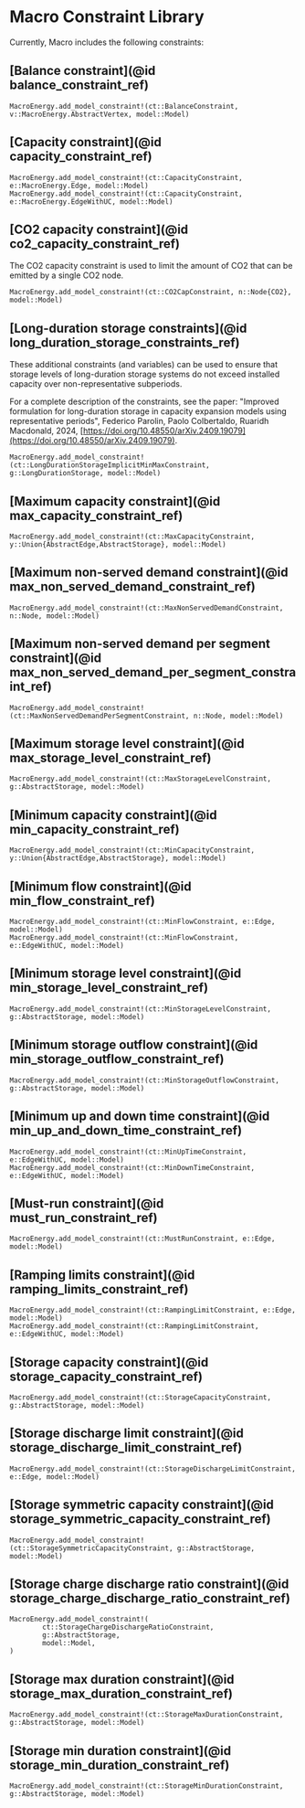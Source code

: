 # Macro Constraint Library

Currently, Macro includes the following constraints:

## [Balance constraint](@id balance_constraint_ref)
```@docs
MacroEnergy.add_model_constraint!(ct::BalanceConstraint, v::MacroEnergy.AbstractVertex, model::Model)
```
## [Capacity constraint](@id capacity_constraint_ref)
```@docs
MacroEnergy.add_model_constraint!(ct::CapacityConstraint, e::MacroEnergy.Edge, model::Model)
MacroEnergy.add_model_constraint!(ct::CapacityConstraint, e::MacroEnergy.EdgeWithUC, model::Model)
```
## [CO2 capacity constraint](@id co2_capacity_constraint_ref)
The CO2 capacity constraint is used to limit the amount of CO2 that can be emitted by a single CO2 node.
```@docs
MacroEnergy.add_model_constraint!(ct::CO2CapConstraint, n::Node{CO2}, model::Model)
```

## [Long-duration storage constraints](@id long_duration_storage_constraints_ref)
These additional constraints (and variables) can be used to ensure that storage levels of long-duration storage systems do not exceed installed capacity over non-representative subperiods. 

For a complete description of the constraints, see the paper: "Improved formulation for long-duration storage in capacity expansion models using representative periods", Federico Parolin, Paolo Colbertaldo, Ruaridh Macdonald, 2024, [https://doi.org/10.48550/arXiv.2409.19079](https://doi.org/10.48550/arXiv.2409.19079).

```@docs
MacroEnergy.add_model_constraint!(ct::LongDurationStorageImplicitMinMaxConstraint, g::LongDurationStorage, model::Model)
```

## [Maximum capacity constraint](@id max_capacity_constraint_ref)
```@docs
MacroEnergy.add_model_constraint!(ct::MaxCapacityConstraint, y::Union{AbstractEdge,AbstractStorage}, model::Model)
```
## [Maximum non-served demand constraint](@id max_non_served_demand_constraint_ref)
```@docs
MacroEnergy.add_model_constraint!(ct::MaxNonServedDemandConstraint, n::Node, model::Model)
```
## [Maximum non-served demand per segment constraint](@id max_non_served_demand_per_segment_constraint_ref)
```@docs
MacroEnergy.add_model_constraint!(ct::MaxNonServedDemandPerSegmentConstraint, n::Node, model::Model)
```
## [Maximum storage level constraint](@id max_storage_level_constraint_ref)
```@docs
MacroEnergy.add_model_constraint!(ct::MaxStorageLevelConstraint, g::AbstractStorage, model::Model)
```
## [Minimum capacity constraint](@id min_capacity_constraint_ref)
```@docs
MacroEnergy.add_model_constraint!(ct::MinCapacityConstraint, y::Union{AbstractEdge,AbstractStorage}, model::Model)
```
## [Minimum flow constraint](@id min_flow_constraint_ref)
```@docs
MacroEnergy.add_model_constraint!(ct::MinFlowConstraint, e::Edge, model::Model)
MacroEnergy.add_model_constraint!(ct::MinFlowConstraint, e::EdgeWithUC, model::Model)
```
## [Minimum storage level constraint](@id min_storage_level_constraint_ref)
```@docs
MacroEnergy.add_model_constraint!(ct::MinStorageLevelConstraint, g::AbstractStorage, model::Model)
```
## [Minimum storage outflow constraint](@id min_storage_outflow_constraint_ref)
```@docs
MacroEnergy.add_model_constraint!(ct::MinStorageOutflowConstraint, g::AbstractStorage, model::Model)
```

## [Minimum up and down time constraint](@id min_up_and_down_time_constraint_ref)

```@docs
MacroEnergy.add_model_constraint!(ct::MinUpTimeConstraint, e::EdgeWithUC, model::Model)
MacroEnergy.add_model_constraint!(ct::MinDownTimeConstraint, e::EdgeWithUC, model::Model)
```

## [Must-run constraint](@id must_run_constraint_ref)
```@docs
MacroEnergy.add_model_constraint!(ct::MustRunConstraint, e::Edge, model::Model)
```
## [Ramping limits constraint](@id ramping_limits_constraint_ref)
```@docs
MacroEnergy.add_model_constraint!(ct::RampingLimitConstraint, e::Edge, model::Model)
MacroEnergy.add_model_constraint!(ct::RampingLimitConstraint, e::EdgeWithUC, model::Model)
```
## [Storage capacity constraint](@id storage_capacity_constraint_ref)
```@docs
MacroEnergy.add_model_constraint!(ct::StorageCapacityConstraint, g::AbstractStorage, model::Model)
```
## [Storage discharge limit constraint](@id storage_discharge_limit_constraint_ref)
```@docs
MacroEnergy.add_model_constraint!(ct::StorageDischargeLimitConstraint, e::Edge, model::Model)
```
## [Storage symmetric capacity constraint](@id storage_symmetric_capacity_constraint_ref)
```@docs
MacroEnergy.add_model_constraint!(ct::StorageSymmetricCapacityConstraint, g::AbstractStorage, model::Model)
```
## [Storage charge discharge ratio constraint](@id storage_charge_discharge_ratio_constraint_ref)
```@docs
MacroEnergy.add_model_constraint!(
        ct::StorageChargeDischargeRatioConstraint,
        g::AbstractStorage,
        model::Model,
)
```
## [Storage max duration constraint](@id storage_max_duration_constraint_ref)
```@docs
MacroEnergy.add_model_constraint!(ct::StorageMaxDurationConstraint, g::AbstractStorage, model::Model)
```
## [Storage min duration constraint](@id storage_min_duration_constraint_ref)
```@docs
MacroEnergy.add_model_constraint!(ct::StorageMinDurationConstraint, g::AbstractStorage, model::Model)
```
